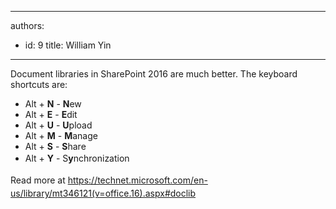 

---
authors:
  - id: 9
    title: William Yin
---




<span class='intro'> <p class="p1">Document libraries in SharePoint 2016 are much better. The keyboard shortcuts are&#58;​</p> </span>

<ul class="ul1"><li class="li2"><span class="s1"></span>Alt +&#160;<strong>N</strong>&#160;-&#160;<strong>N</strong>ew</li><li class="li2">Alt +&#160;<strong>E</strong>&#160;-&#160;<strong>E</strong>dit</li><li class="li2">Alt +&#160;<strong>U</strong>&#160;-&#160;<strong>U</strong>pload​</li><li class="li2">Alt +&#160;<strong>M</strong>&#160;-&#160;<strong>M</strong>anage</li><li class="li2">Alt +&#160;<strong>S</strong>&#160;-&#160;<strong>S</strong>hare</li><li class="li2"><span style="line-height&#58;1.6;">Alt +&#160;</span><strong style="line-height&#58;1.6;">Y</strong><span style="line-height&#58;1.6;">&#160;- S</span><strong style="line-height&#58;1.6;">y</strong><span style="line-height&#58;1.6;">nchronization​​</span><br></li></ul><div><span style="line-height&#58;20.8px;"><span class="s1">Read more at <a href="https&#58;//technet.microsoft.com/en-us/library/mt346121%28v=office.16%29.aspx%22%20%5cl%20%22doclib"><span class="s2">https&#58;//technet.microsoft.com/en-us/library/mt346121(v=office.16).aspx#doclib</span></a></span><br></span></div>


